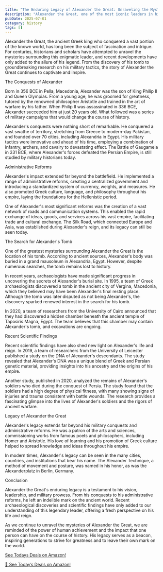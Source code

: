 ```yaml
---
title: "The Enduring Legacy of Alexander the Great: Unraveling the Mysteries of a Legendary Leader"
description: "Alexander the Great, one of the most iconic leaders in history, left an indelible mark on the ancient world. From his conquests to his administrative reforms, Alexander's impact still resonates today. Recent archaeological discoveries and scientific findings have shed new light on the life and reign of this legendary leader, offering a fresh perspective on his enduring legacy."
pubDate: 2025-07-01
category: history
tags: []
---
```


Alexander the Great, the ancient Greek king who conquered a vast portion of the known world, has long been the subject of fascination and intrigue. For centuries, historians and scholars have attempted to unravel the mysteries surrounding this enigmatic leader, and recent developments have only added to the allure of his legend. From the discovery of his tomb to groundbreaking research on his military tactics, the story of Alexander the Great continues to captivate and inspire.

The Conquests of Alexander

Born in 356 BCE in Pella, Macedonia, Alexander was the son of King Philip II and Queen Olympias. From a young age, he was groomed for greatness, tutored by the renowned philosopher Aristotle and trained in the art of warfare by his father. When Philip II was assassinated in 336 BCE, Alexander succeeded him at just 20 years old. What followed was a series of military campaigns that would change the course of history.

Alexander's conquests were nothing short of remarkable. He conquered a vast swathe of territory, stretching from Greece to modern-day Pakistan, and founded over 70 cities, including Alexandria in Egypt. His military tactics were innovative and ahead of his time, employing a combination of infantry, archers, and cavalry to devastating effect. The Battle of Gaugamela in 331 BCE, where Alexander's forces defeated the Persian Empire, is still studied by military historians today.

Administrative Reforms

Alexander's impact extended far beyond the battlefield. He implemented a range of administrative reforms, creating a centralized government and introducing a standardized system of currency, weights, and measures. He also promoted Greek culture, language, and philosophy throughout his empire, laying the foundations for the Hellenistic period.

One of Alexander's most significant reforms was the creation of a vast network of roads and communication systems. This enabled the rapid exchange of ideas, goods, and services across his vast empire, facilitating trade and cultural exchange. The Silk Road, which connected Europe and Asia, was established during Alexander's reign, and its legacy can still be seen today.

The Search for Alexander's Tomb

One of the greatest mysteries surrounding Alexander the Great is the location of his tomb. According to ancient sources, Alexander's body was buried in a grand mausoleum in Alexandria, Egypt. However, despite numerous searches, the tomb remains lost to history.

In recent years, archaeologists have made significant progress in uncovering the secrets of Alexander's burial site. In 1995, a team of Greek archaeologists discovered a tomb in the ancient city of Vergina, Macedonia, which they believed may have been Alexander's final resting place. Although the tomb was later disputed as not being Alexander's, the discovery sparked renewed interest in the search for his tomb.

In 2020, a team of researchers from the University of Cairo announced that they had discovered a hidden chamber beneath the ancient temple of Taposiris Magna, Egypt. The team believes that this chamber may contain Alexander's tomb, and excavations are ongoing.

Recent Scientific Findings

Recent scientific findings have also shed new light on Alexander's life and reign. In 2019, a team of researchers from the University of Leicester published a study on the DNA of Alexander's descendants. The study revealed that Alexander's DNA was a unique blend of Greek and Persian genetic material, providing insights into his ancestry and the origins of his empire.

Another study, published in 2020, analyzed the remains of Alexander's soldiers who died during the conquest of Persia. The study found that the soldiers had a high degree of physical fitness, with many showing signs of injuries and trauma consistent with battle wounds. The research provides a fascinating glimpse into the lives of Alexander's soldiers and the rigors of ancient warfare.

Legacy of Alexander the Great

Alexander's legacy extends far beyond his military conquests and administrative reforms. He was a patron of the arts and sciences, commissioning works from famous poets and philosophers, including Homer and Aristotle. His love of learning and his promotion of Greek culture helped to spread knowledge and ideas throughout his empire.

In modern times, Alexander's legacy can be seen in the many cities, countries, and institutions that bear his name. The Alexander Technique, a method of movement and posture, was named in his honor, as was the Alexanderplatz in Berlin, Germany.

Conclusion

Alexander the Great's enduring legacy is a testament to his vision, leadership, and military prowess. From his conquests to his administrative reforms, he left an indelible mark on the ancient world. Recent archaeological discoveries and scientific findings have only added to our understanding of this legendary leader, offering a fresh perspective on his life and reign.

As we continue to unravel the mysteries of Alexander the Great, we are reminded of the power of human achievement and the impact that one person can have on the course of history. His legacy serves as a beacon, inspiring generations to strive for greatness and to leave their own mark on the world.

[ See Todays Deals on Amazon!](https://amzn.to/3UjsCWp)

[🛒 See Today’s Deals on Amazon!](https://amzn.to/3UjsCWp)
